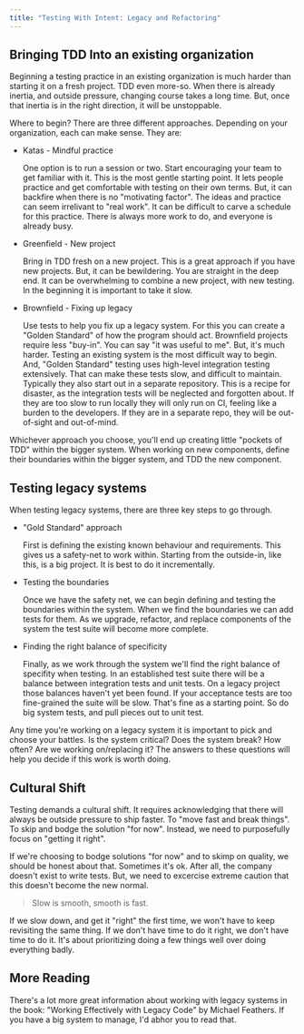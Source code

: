 ```yaml
---
title: "Testing With Intent: Legacy and Refactoring"
---
```


## Bringing TDD Into an existing organization

Beginning a testing practice in an existing organization is much harder than
starting it on a fresh project. TDD even more-so. When there is already inertia,
and outside pressure, changing course takes a long time. But, once that inertia
is in the right direction, it will be unstoppable.

Where to begin? There are three different approaches. Depending on your
organization, each can make sense. They are:

- Katas - Mindful practice

  One option is to run a session or two. Start encouraging your team to get
  familiar with it. This is the most gentle starting point. It lets people
  practice and get comfortable with testing on their own terms. But, it can
  backfire when there is no "motivating factor". The ideas and practice can seem
  irrelivant to "real work". It can be difficult to carve a schedule for this
  practice. There is always more work to do, and everyone is already busy.

- Greenfield - New project

  Bring in TDD fresh on a new project. This is a great approach if you
  have new projects. But, it can be bewildering. You are straight in the deep
  end. It can be overwhelming to combine a new project, with new testing. In the
  beginning it is important to take it slow.

- Brownfield - Fixing up legacy

  Use tests to help you fix up a legacy system. For this you can create a
  "Golden Standard" of how the program should act. Brownfield projects require
  less "buy-in". You can say "it was useful to me". But, it's much harder.
  Testing an existing system is the most difficult way to begin. And, "Golden
  Standard" testing uses high-level integration testing extensively. That can
  make these tests slow, and difficult to maintain. Typically they also start
  out in a separate repository. This is a recipe for disaster, as the
  integration tests will be neglected and forgotten about. If they are too slow
  to run locally they will only run on CI, feeling like a burden to the
  developers. If they are in a separate repo, they will be out-of-sight and
  out-of-mind.

Whichever approach you choose, you'll end up creating little "pockets of TDD"
within the bigger system. When working on new components, define their
boundaries within the bigger system, and TDD the new component.

## Testing legacy systems

When testing legacy systems, there are three key steps to go through.

- "Gold Standard" approach

  First is defining the existing known behaviour and requirements. This gives us a
  safety-net to work within. Starting from the outside-in, like this, is a big
  project. It is best to do it incrementally.

- Testing the boundaries

  Once we have the safety net, we can begin defining and testing the boundaries
  within the system. When we find the boundaries we can add tests for them. As
  we upgrade, refactor, and replace components of the system the test suite will
  become more complete.

- Finding the right balance of specificity

  Finally, as we work through the system we'll find the right balance of
  specifity when testing. In an established test suite there will be a balance
  between integration tests and unit tests. On a legacy project those balances
  haven't yet been found. If your acceptance tests are too fine-grained the
  suite will be slow. That's fine as a starting point. So do big system tests,
  and pull pieces out to unit test.

Any time you're working on a legacy system it is important to pick and choose
your battles. Is the system critical? Does the system break? How often? Are we
working on/replacing it? The answers to these questions will help you decide if
this work is worth doing.

## Cultural Shift

Testing demands a cultural shift. It requires acknowledging that there will
always be outside pressure to ship faster. To "move fast and break things".
To skip and bodge the solution "for now". Instead, we need to purposefully focus
on "getting it right".

If  we're choosing to bodge solutions "for now" and to skimp on quality, we
should be honest about that. Sometimes it's ok. After all, the company doesn't
exist to write tests. But, we need to excercise extreme caution that this
doesn't become the new normal.

> Slow is smooth, smooth is fast.

If we slow down, and get it "right" the first time, we won't have to keep
revisiting the same thing. If we don't have time to do it right, we don't have
time to do it. It's about prioritizing doing a few things well over doing
everything badly. 

## More Reading

There's a lot more great information about working with legacy systems in the
book: "Working Effectively with Legacy Code" by Michael Feathers. If you have a
big system to manage, I'd abhor you to read that.
